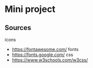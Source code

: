 # Mini project
## Sources
icons
- https://fontawesome.com/
fonts
- https://fonts.google.com/
css
- https://www.w3schools.com/w3css/